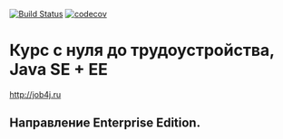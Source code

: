 [![Build Status](https://travis-ci.org/StanislavEsin/estanislav.svg?branch=master)](https://travis-ci.org/StanislavEsin/estanislav)
[![codecov](https://codecov.io/gh/StanislavEsin/estanislav/branch/master/graph/badge.svg)](https://codecov.io/gh/StanislavEsin/estanislav)

# Курс с нуля до трудоустройства, Java SE + EE
http://job4j.ru

## Направление Enterprise Edition.